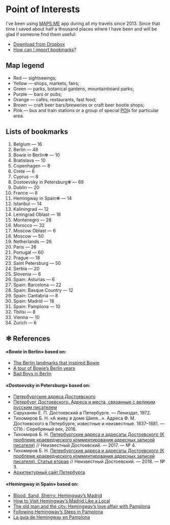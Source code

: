 # Point of Interests

I've been using [MAPS.ME](https://maps.me) app during all my travels since 2013. Since that time I saved about half a thousand places where I have been and will be glad if someone find them useful:
* [Download from Dropbox](https://www.dropbox.com/sh/rp62t42zd4thlzn/AAC5bTe7wtCfzrYE_1MzUTgra?dl=0)
* [How can I import bookmarks](https://support.maps.me/hc/en-us/articles/207895029-How-can-I-import-bookmarks-)?

## Map legend

* Red — sightseeings;
* Yellow — shops, markets, fairs;
* Green — parks, botanical gardens, mountainboard parks;
* Purple — bars or pubs;
* Orange — cafés, restaurants, fast food;
* Brown — craft beer bars/breweries or craft beer bootle shops;
* Pink — bus and train stations or a group of special [POI](https://en.wikipedia.org/wiki/Point_of_interest)s for particular area.

## Lists of bookmarks

1. Belgium — 16
1. Berlin — 48
1. Bowie in Berlin✻ — 10
1. Bratislava — 10
1. Copenhagen — 8
1. Crete — 6
1. Cyprus — 8
1. Dostoevsky in Petersburg✻ — 69
1. Dublin — 20
1. France — 8
1. Hemingway in Spain✻ — 14
1. Istanbul — 14
1. Kaliningrad — 12
1. Leningrad Oblast — 16
1. Montenegro — 28
1. Morocco — 32
1. Moscow Oblast — 6
1. Moscow — 50
1. Netherlands — 26
1. Paris — 26
1. Portugal — 60
1. Prague — 18
1. Saint Petersburg — 50
1. Serbia — 20
1. Slovenia — 6
1. Spain: Asturias — 6
1. Spain: Barcelona — 22
1. Spain: Basque Country — 12
1. Spain: Cantabria — 8
1. Spain: Madrid — 18
1. Spain: Pamplona — 10
1. Tbilisi — 8
1. Vienna — 10
1. Zurich — 6

## ✻ References

#### «Bowie in Berlin» based on:
* [The Berlin landmarks that inspired Bowie](https://www.ft.com/content/b20113b0-8753-11e3-9c5c-00144feab7de)
* [A tour of Bowie’s Berlin years](https://fotostrasse.com/david-bowies-berlin/)
* [Bad Boys in Berlin](http://www.bowiegoldenyears.com/press/79-10-04-rolling-stone.html)

#### «Dostoevsky in Petersburg» based on:
* [Петербургские адреса Достоевского](https://ru.wikipedia.org/wiki/Петербургские_адреса_Достоевского)
* [Петербург Достоевского. Адреса и места, связанные с великим русским писателем](http://family-history.ru/material/biography/mesto/dostoyevsky/)
* Саруханян Е. П. Достоевский в Петербурге. — Лениздат, 1972.
* Тихомиров Б. Н. «А живу в доме Шиля…». Адреса Ф. М. Достоевского в Петербурге, известные и неизвестные. 1837–1881. — СПб.: Серебряный век, 2016.
* Тихомиров Б. Н. [Петербургские адреса и адресаты Достоевского (К проблеме краеведческого комментирования адресных записей писателя)](http://unknown-dostoevsky.ru/files/redaktor_pdf/1514461706.pdf) // Неизвестный Достоевский. — 2017. — № 4.
* Тихомиров Б. Н. [Петербургские адреса и адресаты Достоевского (К проблеме краеведческого комментирования адресных записей писателя). Статья вторая](http://unknown-dostoevsky.ru/files/redaktor_pdf/1541001296.pdf) // Неизвестный Достоевский. — 2018. — № 3.
* [Архитектурный сайт Петербурга](http://www.citywalls.ru)

#### «Hemingway in Spain» based on:
* [Blood, Sand, Sherry: Hemingway’s Madrid](https://www.nytimes.com/2011/06/19/travel/a-tour-of-hemingways-madrid.html)
* [How to Visit Hemingway’s Madrid Like a Local](https://untappedcities.com/2012/03/13/how-to-visit-hemingways-madrid-like-a-local/)
* [The old man and the city: Hemingway’s love affair with Pamplona](https://www.independent.co.uk/travel/europe/the-old-man-and-the-city-hemingways-love-affair-with-pamplona-2305392.html)
* [Following Hemingway’s Steps in Pamplona](http://www.turismo.navarra.es/eng/organice-viaje/recurso.aspx?o=4798)
* [La guia de Hemingway en Pamplona](http://www.ernesthemingway.es/index.php?view=article&id=17%3Ala-guia-de-hemingway-en-pamplona)
